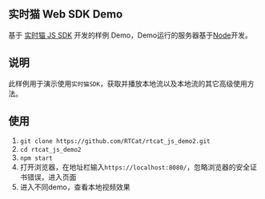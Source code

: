 ## 实时猫 Web SDK Demo
基于 [实时猫 JS SDK](https://shishimao.com) 开发的样例 Demo，Demo运行的服务器基于[Node](https://nodejs.org/en/)开发。

## 说明
此样例用于演示使用`实时猫SDK`，获取并播放本地流以及本地流的其它高级使用方法。

## 使用
1. `git clone https://github.com/RTCat/rtcat_js_demo2.git`
2. `cd rtcat_js_demo2`
3. `npm start`
4. 打开浏览器，在地址栏输入`https://localhost:8080/`，忽略浏览器的安全证书错误，进入页面
5. 进入不同demo，查看本地视频效果





